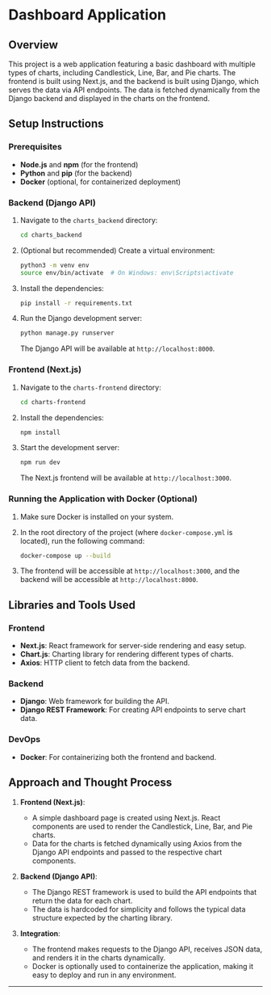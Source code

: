 # Dashboard Application

## Overview

This project is a web application featuring a basic dashboard with multiple types of charts, including Candlestick, Line, Bar, and Pie charts. The frontend is built using Next.js, and the backend is built using Django, which serves the data via API endpoints. The data is fetched dynamically from the Django backend and displayed in the charts on the frontend.

## Setup Instructions

### Prerequisites

- **Node.js** and **npm** (for the frontend)
- **Python** and **pip** (for the backend)
- **Docker** (optional, for containerized deployment)

### Backend (Django API)

1. Navigate to the `charts_backend` directory:

   ```bash
   cd charts_backend
   ```

2. (Optional but recommended) Create a virtual environment:

   ```bash
   python3 -m venv env
   source env/bin/activate  # On Windows: env\Scripts\activate
   ```

3. Install the dependencies:

   ```bash
   pip install -r requirements.txt
   ```

4. Run the Django development server:

   ```bash
   python manage.py runserver
   ```

   The Django API will be available at `http://localhost:8000`.

### Frontend (Next.js)

1. Navigate to the `charts-frontend` directory:

   ```bash
   cd charts-frontend
   ```

2. Install the dependencies:

   ```bash
   npm install
   ```

3. Start the development server:

   ```bash
   npm run dev
   ```

   The Next.js frontend will be available at `http://localhost:3000`.

### Running the Application with Docker (Optional)

1. Make sure Docker is installed on your system.

2. In the root directory of the project (where `docker-compose.yml` is located), run the following command:

   ```bash
   docker-compose up --build
   ```

3. The frontend will be accessible at `http://localhost:3000`, and the backend will be accessible at `http://localhost:8000`.

## Libraries and Tools Used

### Frontend

- **Next.js**: React framework for server-side rendering and easy setup.
- **Chart.js**: Charting library for rendering different types of charts.
- **Axios**: HTTP client to fetch data from the backend.

### Backend

- **Django**: Web framework for building the API.
- **Django REST Framework**: For creating API endpoints to serve chart data.

### DevOps

- **Docker**: For containerizing both the frontend and backend.

## Approach and Thought Process

1. **Frontend (Next.js)**:

   - A simple dashboard page is created using Next.js. React components are used to render the Candlestick, Line, Bar, and Pie charts.
   - Data for the charts is fetched dynamically using Axios from the Django API endpoints and passed to the respective chart components.

2. **Backend (Django API)**:

   - The Django REST framework is used to build the API endpoints that return the data for each chart.
   - The data is hardcoded for simplicity and follows the typical data structure expected by the charting library.

3. **Integration**:
   - The frontend makes requests to the Django API, receives JSON data, and renders it in the charts dynamically.
   - Docker is optionally used to containerize the application, making it easy to deploy and run in any environment.

---
